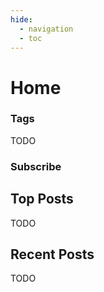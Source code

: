 ```yaml
---
hide:
  - navigation
  - toc
---
```

<!-- TODO: use the grids feature! -->

# Home

### Tags
TODO

### Subscribe
 
## Top Posts
TODO

## Recent Posts
TODO



